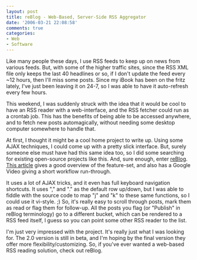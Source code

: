 ```yaml
---
layout: post
title: reBlog - Web-Based, Server-Side RSS Aggregator
date: '2006-03-21 22:08:58'
comments: true
categories:
- Web
- Software
---
```


Like many people these days, I use RSS feeds to keep up on news from various
feeds. But, with some of the higher traffic sites, since the RSS XML file only
keeps the last 40 headlines or so, if I don't update the feed every ~12 hours,
then I'll miss some posts. Since my iBook has been on the fritz lately, I've
just been leaving it on 24-7, so I was able to have it auto-refresh every few
hours.

This weekend, I was suddenly struck with the idea that it would be cool to
have an RSS reader with a web-interface, and the RSS fetcher could run as a
crontab job. This has the benefits of being able to be accessed anywhere, and
to fetch new posts automagically, without needing some desktop computer
somewhere to handle that.

<!-- more -->

At first, I thought it might be a cool home project to write up. Using some
AJAX techniques, I could come up with a pretty slick interface. But, surely
someone else must have had this same idea too, so I did some searching for
existing open-source projects like this. And, sure enough, enter
[reBlog](http://www.reblog.org/).
[This article](http://www.lifehacker.com/software/feature/how-to-set-up-reblog-killer-server-side-feed-reader-160825.php)
gives a good overview of the
feature-set, and also has a Google Video giving a short workflow run-through.

It uses a lot of AJAX tricks, and it even has full keyboard navigation
shortcuts. It uses "," and "." as the default row up/down, but I was able to
fiddle with the source code to map "j" and "k" to these same functions, so I
could use it vi-style. ;) So, it's really easy to scroll through posts, mark
them as read or flag them for follow-up. All the posts you flag (or "Publish"
in reBlog terminology) go to a different bucket, which can be rendered to a
RSS feed itself, I guess so you can point some other RSS reader to the list.

I'm just very impressed with the project. It's really just what I was looking
for. The 2.0 version is still in beta, and I'm hoping by the final version
they offer more flexibility/customizing. So, if you've ever wanted a web-based
RSS reading solution, check out reBlog.

